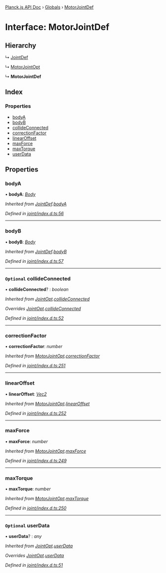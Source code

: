[Planck.js API Doc](../README.md) › [Globals](../globals.md) › [MotorJointDef](motorjointdef.md)

# Interface: MotorJointDef

## Hierarchy

  ↳ [JointDef](jointdef.md)

  ↳ [MotorJointOpt](motorjointopt.md)

  ↳ **MotorJointDef**

## Index

### Properties

* [bodyA](motorjointdef.md#bodya)
* [bodyB](motorjointdef.md#bodyb)
* [collideConnected](motorjointdef.md#optional-collideconnected)
* [correctionFactor](motorjointdef.md#correctionfactor)
* [linearOffset](motorjointdef.md#linearoffset)
* [maxForce](motorjointdef.md#maxforce)
* [maxTorque](motorjointdef.md#maxtorque)
* [userData](motorjointdef.md#optional-userdata)

## Properties

###  bodyA

• **bodyA**: *[Body](../classes/body.md)*

*Inherited from [JointDef](jointdef.md).[bodyA](jointdef.md#bodya)*

*Defined in [joint/index.d.ts:56](https://github.com/shakiba/planck.js/blob/038d425/lib/joint/index.d.ts#L56)*

___

###  bodyB

• **bodyB**: *[Body](../classes/body.md)*

*Inherited from [JointDef](jointdef.md).[bodyB](jointdef.md#bodyb)*

*Defined in [joint/index.d.ts:57](https://github.com/shakiba/planck.js/blob/038d425/lib/joint/index.d.ts#L57)*

___

### `Optional` collideConnected

• **collideConnected**? : *boolean*

*Inherited from [JointOpt](jointopt.md).[collideConnected](jointopt.md#optional-collideconnected)*

*Overrides [JointOpt](jointopt.md).[collideConnected](jointopt.md#optional-collideconnected)*

*Defined in [joint/index.d.ts:52](https://github.com/shakiba/planck.js/blob/038d425/lib/joint/index.d.ts#L52)*

___

###  correctionFactor

• **correctionFactor**: *number*

*Inherited from [MotorJointOpt](motorjointopt.md).[correctionFactor](motorjointopt.md#correctionfactor)*

*Defined in [joint/index.d.ts:251](https://github.com/shakiba/planck.js/blob/038d425/lib/joint/index.d.ts#L251)*

___

###  linearOffset

• **linearOffset**: *[Vec2](../classes/vec2.md)*

*Inherited from [MotorJointOpt](motorjointopt.md).[linearOffset](motorjointopt.md#linearoffset)*

*Defined in [joint/index.d.ts:252](https://github.com/shakiba/planck.js/blob/038d425/lib/joint/index.d.ts#L252)*

___

###  maxForce

• **maxForce**: *number*

*Inherited from [MotorJointOpt](motorjointopt.md).[maxForce](motorjointopt.md#maxforce)*

*Defined in [joint/index.d.ts:249](https://github.com/shakiba/planck.js/blob/038d425/lib/joint/index.d.ts#L249)*

___

###  maxTorque

• **maxTorque**: *number*

*Inherited from [MotorJointOpt](motorjointopt.md).[maxTorque](motorjointopt.md#maxtorque)*

*Defined in [joint/index.d.ts:250](https://github.com/shakiba/planck.js/blob/038d425/lib/joint/index.d.ts#L250)*

___

### `Optional` userData

• **userData**? : *any*

*Inherited from [JointOpt](jointopt.md).[userData](jointopt.md#optional-userdata)*

*Overrides [JointOpt](jointopt.md).[userData](jointopt.md#optional-userdata)*

*Defined in [joint/index.d.ts:51](https://github.com/shakiba/planck.js/blob/038d425/lib/joint/index.d.ts#L51)*
